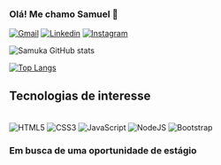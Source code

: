 ### Olá! Me chamo Samuel  👋


[![Gmail](https://img.shields.io/badge/Gmail-D14836?style=for-the-badge&logo=gmail&logoColor=white)](https://mail.google.com/mail/u/0/#inbox)
[![Linkedin](https://img.shields.io/badge/LinkedIn-0077B5?style=for-the-badge&logo=linkedin&logoColor=white)](https://www.linkedin.com/in/samuel-o-gomes-5a998b239/)
[![Instagram](https://img.shields.io/badge/Instagram-E4405F?style=for-the-badge&logo=instagram&logoColor=white)](https://www.instagram.com/samukka_muca/)

![Samuka GitHub stats](https://github-readme-stats.vercel.app/api?username=SamukaDevv&show_icons=true&theme=dark)

[![Top Langs](https://github-readme-stats.vercel.app/api/top-langs/?username=SamukaDevv)](https://github.com/anuraghazra/github-readme-stats)

## Tecnologias de interesse

<div style=" diplay: inline_blok"><br/>
  
  <img align="center" alt="HTML5" src="https://img.shields.io/badge/HTML5-E34F26?style=for-the-badge&logo=html5&logoColor=white" />
  <img align="center" alt="CSS3" src="https://img.shields.io/badge/HTML5-E34F26?style=for-the-badge&logo=html5&logoColor=white" />
  <img align="center" alt="JavaScript" src="https://img.shields.io/badge/JavaScript-F7DF1E?style=for-the-badge&logo=javascript&logoColor=black" />
  <img align="center" alt="NodeJS" src="https://img.shields.io/badge/Node.js-43853D?style=for-the-badge&logo=node.js&logoColor=white" />
  <img align="center" alt="Bootstrap" src="https://img.shields.io/badge/Bootstrap-563D7C?style=for-the-badge&logo=bootstrap&logoColor=white" />
  
</div>


### Em busca de uma oportunidade de estágio



